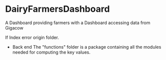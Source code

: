 # DairyFarmersDashboard
A Dashboard providing farmers with a Dashboard accessing data from Gigacow


If Index error origin folder.


* Back end
The "functions" folder is a package containing all the modules needed for computing the key values.
